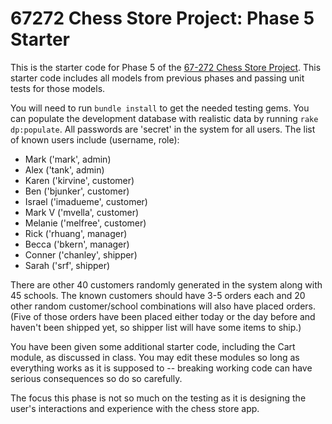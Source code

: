67272 Chess Store Project: Phase 5 Starter
===

This is the starter code for Phase 5 of the [67-272 Chess Store Project](http://67272.cmuis.net/projects).  This starter code includes all models from previous phases and passing unit tests for those models.

You will need to run `bundle install` to get the needed testing gems. You can populate the development database with realistic data by running `rake dp:populate`.  All passwords are 'secret' in the system for all users. The list of known users include (username, role): 

- Mark ('mark', admin)
- Alex ('tank', admin)
- Karen ('kirvine', customer)
- Ben  ('bjunker', customer)
- Israel ('imadueme', customer)
- Mark V ('mvella', customer)
- Melanie ('melfree', customer)
- Rick ('rhuang', manager)
- Becca  ('bkern', manager)
- Conner ('chanley', shipper)
- Sarah ('srf', shipper)

There are other 40 customers randomly generated in the system along with 45 schools.  The known customers should have 3-5 orders each and 20 other random customer/school combinations will also have placed orders. (Five of those orders have been placed either today or the day before and haven't been shipped yet, so shipper list will have some items to ship.)

You have been given some additional starter code, including the Cart module, as discussed in class. You may edit these modules so long as everything works as it is supposed to -- breaking working code can have serious consequences so do so carefully.

The focus this phase is not so much on the testing as it is designing the user's interactions and experience with the chess store app.
